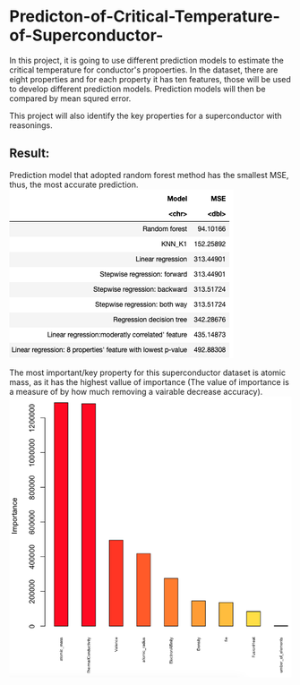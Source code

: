 # Predicton-of-Critical-Temperature-of-Superconductor-

In this project, it is going to use different prediction models to estimate the critical temperature for conductor's propoerties. In the dataset, there are eight properties and for each property it has ten features, those will be used to develop different prediction models. Prediction models will then be compared by mean squred error.

This project will also identify the key properties for a superconductor with reasonings.


## Result:

Prediction model that adopted random forest method has the smallest MSE, thus, the most accurate prediction.
![screenshot](/MSE.png?raw=true "Optional Title")

The most important/key property for this superconductor dataset is atomic mass, as it has the highest vallue of importance (The value of importance is a measure of by how much removing a vairable decrease accuracy).
![screenshot](/importance.png?raw=true "Optional Title")
